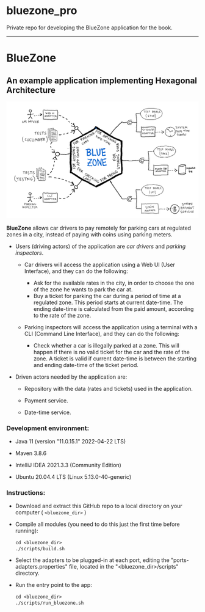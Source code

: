 # bluezone_pro

Private repo for developing the BlueZone application for the book.

------------------------------------------------------------------

# BlueZone
## An example application implementing Hexagonal Architecture

![BlueZone: Hexagonal Application Figure](bluezone.png)

__BlueZone__ allows car drivers to pay remotely for parking cars at regulated zones in a city, instead of paying with coins using parking meters.

- Users (driving actors) of the application are _car drivers_ and _parking inspectors_.

  - Car drivers will access the application using a Web UI (User Interface), and they can do the following:
    
    - Ask for the available rates in the city, in order to choose the one of the zone he wants to park the car at.
    - Buy a ticket for parking the car during a period of time at a regulated zone. This period starts at current date-time. The ending date-time is calculated from the paid amount, according to the rate of the zone.

  - Parking inspectors will access the application using a terminal with a CLI (Command Line Interface), and they can do the following:
  
    - Check whether a car is illegally parked at a zone. This will happen if there is no valid ticket for the car and the rate of the zone. A ticket is valid if current date-time is between the starting and ending date-time of the ticket period.
    
- Driven actors needed by the application are:

  - Repository with the data (rates and tickets) used in the application.

  - Payment service.

  - Date-time service.

### Development environment:

- Java 11 (version "11.0.15.1" 2022-04-22 LTS)

- Maven 3.8.6

- IntelliJ IDEA 2021.3.3 (Community Edition)

- Ubuntu 20.04.4 LTS (Linux 5.13.0-40-generic)

### Instructions:

- Download and extract this GitHub repo to a local directory on your computer ( `<bluezone_dir>` )

- Compile all modules (you need to do this just the first time before running):

    ~~~
    cd <bluezone_dir>
    ./scripts/build.sh
    ~~~

- Select the adapters to be plugged-in at each port, editing the "ports-adapters.properties" file, located in the "<bluezone_dir>/scripts" directory.


- Run the entry point to the app:

    ~~~
    cd <bluezone_dir>
    ./scripts/run_bluezone.sh
    ~~~
